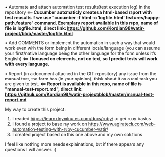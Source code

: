 
• Automate and attach automation test results(test execution log) in the
repository <b><== Cucumber automaticly creates a html-based raport with test reasults if we use "cucumber -f html -o 'logfile.html' features/happy-path.feature" command. Exemplary report available in this repo, name of file is logfile.html, direct link: https://github.com/Kordian98/watir-project/blob/master/logfile.html</b>

• Add COMMENTS or implement the automation in such a way that would work
even with the form being in different locale/language (you can assume your
first/native language being the other language for the form unless it’s English) <b><== I focused on elements, not on text, so I predict tests will work with every language.</b>
  
• Report (in a document attached in the GIT repository) any issue from the manual test, the form has (in your opinion), think about it as a real task you are given to test. <b><== Report is available in this repo, name of file is "manual-test-report.md", direct link: https://github.com/Kordian98/watir-project/blob/master/manual-test-report.md </b>
  
  
My way to create this project:

1. I readed https://learnxinyminutes.com/docs/ruby/ to get ruby basics
2. I found a project to base my work on https://www.agiratech.com/web-automation-testing-with-ruby-cucumber-watir/
3. I created project based on this one above and my own solutions
  

I feel like nothing more needs explainations, but if there appears any questions I will answer. :)
